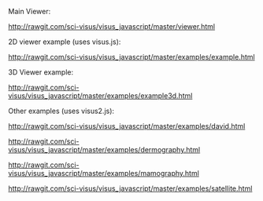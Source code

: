 Main Viewer:

http://rawgit.com/sci-visus/visus_javascript/master/viewer.html

2D viewer example (uses visus.js):

http://rawgit.com/sci-visus/visus_javascript/master/examples/example.html

3D Viewer example:

http://rawgit.com/sci-visus/visus_javascript/master/examples/example3d.html

Other examples (uses visus2.js):

http://rawgit.com/sci-visus/visus_javascript/master/examples/david.html

http://rawgit.com/sci-visus/visus_javascript/master/examples/dermography.html

http://rawgit.com/sci-visus/visus_javascript/master/examples/mamography.html

http://rawgit.com/sci-visus/visus_javascript/master/examples/satellite.html
